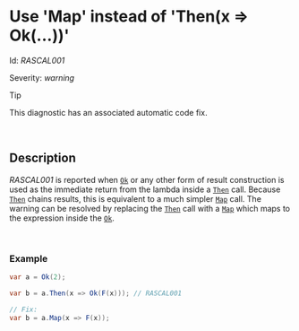 # Use 'Map' instead of 'Then(x => Ok(...))'

Id: *RASCAL001*

Severity: *warning*

> [!TIP]
> This diagnostic has an associated automatic code fix.

<br/>

## Description

*RASCAL001* is reported when [`Ok`](/api/Rascal.Prelude.html#Rascal_Prelude_Ok__1___0_) or any other form of result construction is used as the immediate return from the lambda inside a [`Then`](/api/Rascal.Result-1.html#Rascal_Result_1_Then__1_System_Func__0_Rascal_Result___0___) call. Because [`Then`](/api/Rascal.Result-1.html#Rascal_Result_1_Then__1_System_Func__0_Rascal_Result___0___) chains results, this is equivalent to a much simpler [`Map`](/api/Rascal.Result-1.html#Rascal_Result_1_Map__1_System_Func__0___0__) call. The warning can be resolved by replacing the [`Then`](/api/Rascal.Result-1.html#Rascal_Result_1_Then__1_System_Func__0_Rascal_Result___0___) call with a [`Map`](/api/Rascal.Result-1.html#Rascal_Result_1_Map__1_System_Func__0___0__) which maps to the expression inside the [`Ok`](/api/Rascal.Prelude.html#Rascal_Prelude_Ok__1___0_).

<br/>

### Example

```cs
var a = Ok(2);

var b = a.Then(x => Ok(F(x))); // RASCAL001

// Fix:
var b = a.Map(x => F(x));
```

